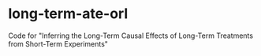 # long-term-ate-orl
Code for "Inferring the Long-Term Causal Effects of Long-Term Treatments from Short-Term Experiments"
